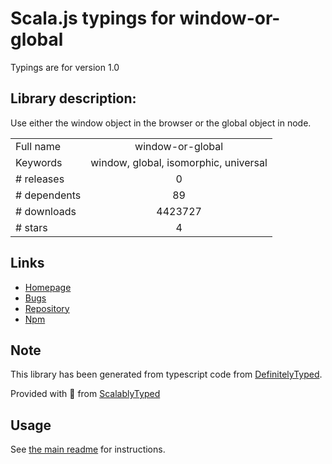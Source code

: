 
# Scala.js typings for window-or-global

Typings are for version 1.0

## Library description:
Use either the window object in the browser or the global object in node.

|                    |                 |
| ------------------ | :-------------: |
| Full name          | window-or-global |
| Keywords           | window, global, isomorphic, universal |
| # releases         | 0 |
| # dependents       | 89 |
| # downloads        | 4423727 |
| # stars            | 4 |

## Links
- [Homepage](https://github.com/purposeindustries/window-or-global#readme)
- [Bugs](https://github.com/purposeindustries/window-or-global/issues)
- [Repository](https://github.com/purposeindustries/window-or-global)
- [Npm](https://www.npmjs.com/package/window-or-global)
    


## Note
This library has been generated from typescript code from [DefinitelyTyped](https://definitelytyped.org).

Provided with :purple_heart: from [ScalablyTyped](https://github.com/oyvindberg/ScalablyTyped)

## Usage
See [the main readme](../../readme.md) for instructions.


